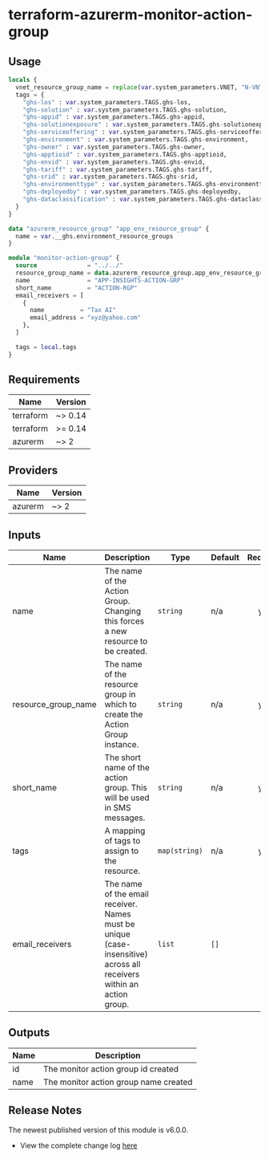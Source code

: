 # terraform-azurerm-monitor-action-group

## Usage
``` terraform
locals {
  vnet_resource_group_name = replace(var.system_parameters.VNET, "N-VNT", "N-RGP-BASE")
  tags = {
    "ghs-los" : var.system_parameters.TAGS.ghs-los,
    "ghs-solution" : var.system_parameters.TAGS.ghs-solution,
    "ghs-appid" : var.system_parameters.TAGS.ghs-appid,
    "ghs-solutionexposure" : var.system_parameters.TAGS.ghs-solutionexposure,
    "ghs-serviceoffering" : var.system_parameters.TAGS.ghs-serviceoffering,
    "ghs-environment" : var.system_parameters.TAGS.ghs-environment,
    "ghs-owner" : var.system_parameters.TAGS.ghs-owner,
    "ghs-apptioid" : var.system_parameters.TAGS.ghs-apptioid,
    "ghs-envid" : var.system_parameters.TAGS.ghs-envid,
    "ghs-tariff" : var.system_parameters.TAGS.ghs-tariff,
    "ghs-srid" : var.system_parameters.TAGS.ghs-srid,
    "ghs-environmenttype" : var.system_parameters.TAGS.ghs-environmenttype,
    "ghs-deployedby" : var.system_parameters.TAGS.ghs-deployedby,
    "ghs-dataclassification" : var.system_parameters.TAGS.ghs-dataclassification
  }
}

data "azurerm_resource_group" "app_env_resource_group" {
  name = var.__ghs.environment_resource_groups
}

module "monitor-action-group" {
  source              = "../../"
  resource_group_name = data.azurerm_resource_group.app_env_resource_group.name
  name                = "APP-INSIGHTS-ACTION-GRP"
  short_name          = "ACTION-RGP"
  email_receivers = [
    {
      name          = "Tax AI"
      email_address = "xyz@yahoo.com"
    },
  ]

  tags = local.tags
}
```

## Requirements

| Name | Version |
|------|---------|
| terraform | ~> 0.14 |
| terraform | >= 0.14 |
| azurerm | ~> 2 |

## Providers

| Name | Version |
|------|---------|
| azurerm | ~> 2 |

## Inputs

| Name | Description | Type | Default | Required |
|------|-------------|------|---------|:--------:|
| name | The name of the Action Group. Changing this forces a new resource to be created. | `string` | n/a | yes |
| resource\_group\_name | The name of the resource group in which to create the Action Group instance. | `string` | n/a | yes |
| short\_name | The short name of the action group. This will be used in SMS messages. | `string` | n/a | yes |
| tags | A mapping of tags to assign to the resource. | `map(string)` | n/a | yes |
| email\_receivers | The name of the email receiver. Names must be unique (case-insensitive) across all receivers within an action group. | `list` | `[]` | no |

## Outputs

| Name | Description |
|------|-------------|
| id | The monitor action group id created |
| name | The monitor action group name created |

## Release Notes

The newest published version of this module is v6.0.0.

- View the complete change log [here](./changelog.md)
